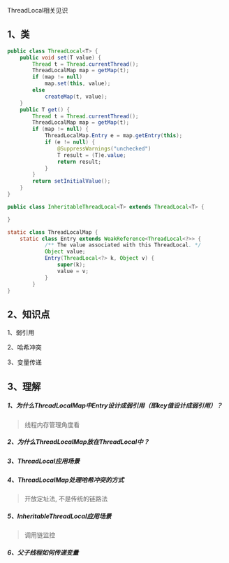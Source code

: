 ThreadLocal相关见识

## 1、类

```java
public class ThreadLocal<T> {
	public void set(T value) {
        Thread t = Thread.currentThread();
        ThreadLocalMap map = getMap(t);
        if (map != null)
            map.set(this, value);
        else
            createMap(t, value);
    }
    public T get() {
        Thread t = Thread.currentThread();
        ThreadLocalMap map = getMap(t);
        if (map != null) {
            ThreadLocalMap.Entry e = map.getEntry(this);
            if (e != null) {
                @SuppressWarnings("unchecked")
                T result = (T)e.value;
                return result;
            }
        }
        return setInitialValue();
    }
}
```

```java
public class InheritableThreadLocal<T> extends ThreadLocal<T> {

}
```

```java
static class ThreadLocalMap {
    static class Entry extends WeakReference<ThreadLocal<?>> {
            /** The value associated with this ThreadLocal. */
            Object value;
            Entry(ThreadLocal<?> k, Object v) {
                super(k);
                value = v;
            }
        }
}
```



## 2、知识点

1、弱引用

2、哈希冲突

3、变量传递



## 3、理解

##### 1、为什么ThreadLocalMap中Entry设计成弱引用（即key值设计成弱引用）？

> 线程内存管理角度看
>
>

##### 2、为什么ThreadLocalMap放在ThreadLocal中？

>

##### 3、ThreadLocal应用场景

>

##### 4、ThreadLocalMap处理哈希冲突的方式

> 开放定址法, 不是传统的链路法

##### 5、InheritableThreadLocal应用场景

>调用链监控
>
>

##### 6、父子线程如何传递变量

>